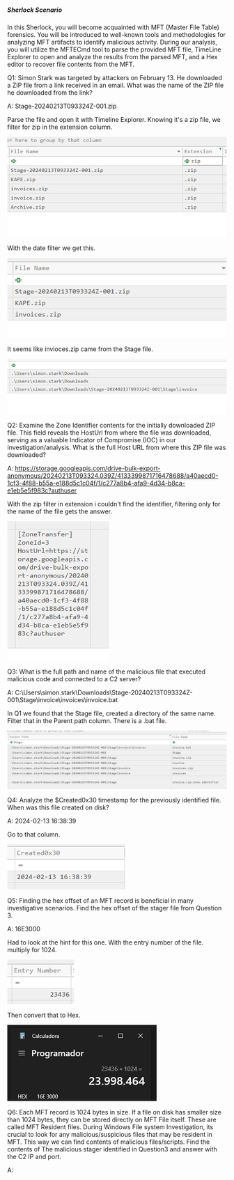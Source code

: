 
##### Sherlock Scenario

In this Sherlock, you will become acquainted with MFT (Master File Table) forensics. You will be introduced to well-known tools and methodologies for analyzing MFT artifacts to identify malicious activity. During our analysis, you will utilize the MFTECmd tool to parse the provided MFT file, TimeLine Explorer to open and analyze the results from the parsed MFT, and a Hex editor to recover file contents from the MFT.


Q1: Simon Stark was targeted by attackers on February 13. He downloaded a ZIP file from a link received in an email. What was the name of the ZIP file he downloaded from the link?

A: Stage-20240213T093324Z-001.zip

Parse the file and open it with Timeline Explorer.
Knowing it's a zip file, we filter for zip in the extension column.

![](../../Img/Pasted%20image%2020250429135848.png)

With the date filter we get this.

![](../../Img/Pasted%20image%2020250429140040.png)

It seems like invioces.zip came from the Stage file.

![](../../Img/Pasted%20image%2020250429140151.png)

Q2: Examine the Zone Identifier contents for the initially downloaded ZIP file. This field reveals the HostUrl from where the file was downloaded, serving as a valuable Indicator of Compromise (IOC) in our investigation/analysis. What is the full Host URL from where this ZIP file was downloaded?

A: https://storage.googleapis.com/drive-bulk-export-anonymous/20240213T093324.039Z/4133399871716478688/a40aecd0-1cf3-4f88-b55a-e188d5c1c04f/1/c277a8b4-afa9-4d34-b8ca-e1eb5e5f983c?authuser

With the zip filter in extension i couldn't find the identifier, filtering only for the name of the file gets the answer.

![](../../Img/Pasted%20image%2020250429140538.png)

Q3: What is the full path and name of the malicious file that executed malicious code and connected to a C2 server?

A: C:\Users\simon.stark\Downloads\Stage-20240213T093324Z-001\Stage\invoice\invoices\invoice.bat

In Q1 we found that the Stage file, created a directory of the same name. Filter that in the Parent path column.
There is a .bat file.

![](../../Img/Pasted%20image%2020250429140836.png)

Q4: Analyze the $Created0x30 timestamp for the previously identified file. When was this file created on disk?

A: 2024-02-13 16:38:39

Go to that column.

![](../../Img/Pasted%20image%2020250429140948.png)

Q5: Finding the hex offset of an MFT record is beneficial in many investigative scenarios. Find the hex offset of the stager file from Question 3.

A: 16E3000

Had to look at the hint for this one.
With the entry number of the file. multiply for 1024.

![](../../Img/Pasted%20image%2020250429141419.png)

Then convert that to Hex.

![](../../Img/Pasted%20image%2020250429141525.png)

Q6: Each MFT record is 1024 bytes in size. If a file on disk has smaller size than 1024 bytes, they can be stored directly on MFT File itself. These are called MFT Resident files. During Windows File system Investigation, its crucial to look for any malicious/suspicious files that may be resident in MFT. This way we can find contents of malicious files/scripts. Find the contents of The malicious stager identified in Question3 and answer with the C2 IP and port.

A: 

